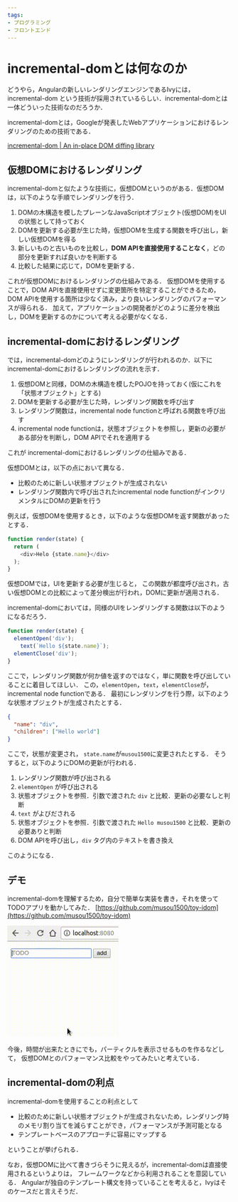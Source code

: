 ```yaml
---
tags:
- プログラミング
- フロントエンド
---
```


# incremental-domとは何なのか

どうやら，Angularの新しいレンダリングエンジンであるIvyには，incremental-dom という技術が採用されているらしい．incremental-domとは一体どういった技術なのだろうか．

incremental-domとは，Googleが発表したWebアプリケーションにおけるレンダリングのための技術である．

[incremental-dom | An in-place DOM diffing library](http://google.github.io/incremental-dom/)



## 仮想DOMにおけるレンダリング

incremental-domと似たような技術に，仮想DOMというのがある．仮想DOMは，以下のような手順でレンダリングを行う．

1. DOMの木構造を模したプレーンなJavaScriptオブジェクト(仮想DOM)をUIの状態として持っておく
2. DOMを更新する必要が生じた時，仮想DOMを生成する関数を呼び出し，新しい仮想DOMを得る
3. 新しいものと古いものを比較し，**DOM APIを直接使用することなく**，どの部分を更新すれば良いかを判断する
4. 比較した結果に応じて，DOMを更新する．

これが仮想DOMにおけるレンダリングの仕組みである．
仮想DOMを使用することで，DOM APIを直接使用せずに変更箇所を特定することができるため，DOM APIを使用する箇所は少なく済み，より良いレンダリングのパフォーマンスが得られる．
加えて，アプリケーションの開発者がどのように差分を検出し，DOMを更新するのかについて考える必要がなくなる．



## incremental-domにおけるレンダリング

では，incremental-domどのようにレンダリングが行われるのか．以下にincremental-domにおけるレンダリングの流れを示す．

1. 仮想DOMと同様，DOMの木構造を模したPOJOを持っておく(仮にこれを「状態オブジェクト」とする)
2. DOMを更新する必要が生じた時，レンダリング関数を呼び出す
3. レンダリング関数は，incremental node functionと呼ばれる関数を呼び出す
4. incremental node functionは，状態オブジェクトを参照し，更新の必要がある部分を判断し，DOM APIでそれを適用する

これが incremental-domにおけるレンダリングの仕組みである．

仮想DOMとは，以下の点において異なる．
* 比較のために新しい状態オブジェクトが生成されない
* レンダリング関数内で呼び出されたincremental node functionがインクリメンタルにDOMの更新を行う

例えば，仮想DOMを使用するとき，以下のような仮想DOMを返す関数があったとする．

```javascript
function render(state) {
  return (
    <div>Helo {state.name}</div>
  );
}
```

仮想DOMでは，UIを更新する必要が生じると，
この関数が都度呼び出され，古い仮想DOMとの比較によって差分検出が行われ，DOMに更新が適用される．

incremental-domにおいては，同様のUIをレンダリングする関数は以下のようになるだろう．

```javascript
function render(state) {
  elementOpen('div');
    text(`Hello ${state.name}`);
  elementClose('div');
}
```

ここで，レンダリング関数が何か値を返すのではなく，単に関数を呼び出していることに着目してほしい．
この，`elementOpen`，`text`，`elementClose`が，incremental node functionである．
最初にレンダリングを行う際，以下のような状態オブジェクトが生成されたとする．

```json
{
  "name": "div",
  "children": ["Hello world"]
}
```

ここで，状態が変更され， `state.name`が`musou1500`に変更されたとする．
そうすると，以下のようにDOMの更新が行われる．

1. レンダリング関数が呼び出される
2. `elementOpen` が呼び出される
  1. 状態オブジェクトを参照．引数で渡された `div` と比較．更新の必要なしと判断
3. `text` がよびだされる
  1. 状態オブジェクトを参照．引数で渡された `Hello musou1500` と比較．更新の必要ありと判断
  2. DOM APIを呼び出し，`div` タグ内のテキストを書き換え

このようになる．

## デモ

incremental-domを理解するため，自分で簡単な実装を書き，それを使ってTODOアプリを動かしてみた．
[https://github.com/musou1500/toy-idom](https://github.com/musou1500/toy-idom)

![](./idom-todo-screenshot.gif)

今後，時間が出来たときにでも，パーティクルを表示させるものを作るなどして，
仮想DOMとのパフォーマンス比較をやってみたいと考えている．

## incremental-domの利点


incremental-domを使用することの利点として

* 比較のために新しい状態オブジェクトが生成されないため，レンダリング時のメモリ割り当てを減らすことができ，パフォーマンスが予測可能となる
* テンプレートベースのアプローチに容易にマップする

ということが挙げられる．

なお，仮想DOMに比べて書きづらそうに見えるが，incremental-domは直接使用されるというよりは，
フレームワークなどから利用されることを意図している．
Angularが独自のテンプレート構文を持っていることを考えると，Ivyはそのケースだと言えそうだ．


